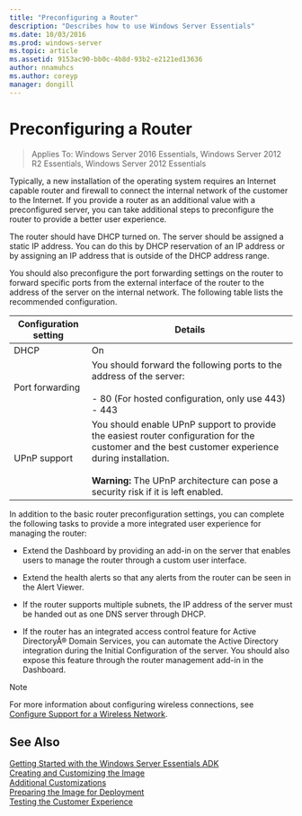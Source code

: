 ```yaml
---
title: "Preconfiguring a Router"
description: "Describes how to use Windows Server Essentials"
ms.date: 10/03/2016
ms.prod: windows-server
ms.topic: article
ms.assetid: 9153ac90-bb0c-4b8d-93b2-e2121ed13636
author: nnamuhcs
ms.author: coreyp
manager: dongill
---
```


# Preconfiguring a Router

>Applies To: Windows Server 2016 Essentials, Windows Server 2012 R2 Essentials, Windows Server 2012 Essentials

Typically, a new installation of the operating system requires an Internet capable router and firewall to connect the internal network of the customer to the Internet. If you provide a router as an additional value with a preconfigured server, you can take additional steps to preconfigure the router to provide a better user experience.  
  
 The router should have DHCP turned on. The server should be assigned a static IP address. You can do this by DHCP reservation of an IP address or by assigning an IP address that is outside of the DHCP address range.  
  
 You should also preconfigure the port forwarding settings on the router to forward specific ports from the external interface of the router to the address of the server on the internal network. The following table lists the recommended configuration.  
  
|Configuration setting|Details|  
|---------------------------|-------------|  
|DHCP|On|  
|Port forwarding|You should forward the following ports to the address of the server:<br /><br /> -   80 (For hosted configuration, only use 443)<br />-   443|  
|UPnP support|You should enable UPnP support to provide the easiest router configuration for the customer and the best customer experience during installation.<br /><br /> **Warning:** The UPnP architecture can pose a security risk if it is left enabled.|  
  
 In addition to the basic router preconfiguration settings, you can complete the following tasks to provide a more integrated user experience for managing the router:  
  
-   Extend the Dashboard by providing an add-in on the server that enables users to manage the router through a custom user interface.  
  
-   Extend the health alerts so that any alerts from the router can be seen in the Alert Viewer.  
  
-   If the router supports multiple subnets, the IP address of the server must be handed out as one DNS server through DHCP.  
  
-   If the router has an integrated access control feature for Active DirectoryÂ&reg; Domain Services, you can automate the Active Directory integration during the Initial Configuration of the server. You should also expose this feature through the router management add-in in the Dashboard.  
  
> [!NOTE]
>  For more information about configuring wireless connections, see [Configure Support for a Wireless Network](Configure-Support-for-a-Wireless-Network.md).  
  
## See Also  
 [Getting Started with the Windows Server Essentials ADK](Getting-Started-with-the-Windows-Server-Essentials-ADK.md)   
 [Creating and Customizing the Image](Creating-and-Customizing-the-Image.md)   
 [Additional Customizations](Additional-Customizations.md)   
 [Preparing the Image for Deployment](Preparing-the-Image-for-Deployment.md)   
 [Testing the Customer Experience](Testing-the-Customer-Experience.md)